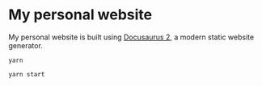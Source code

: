 # My personal website

My personal website is built using [Docusaurus 2](https://v2.docusaurus.io/), a modern static website generator.

```
yarn

yarn start
```
